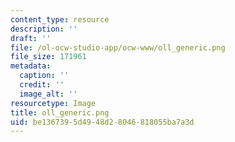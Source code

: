 ```yaml
---
content_type: resource
description: ''
draft: ''
file: /ol-ocw-studio-app/ocw-www/oll_generic.png
file_size: 171961
metadata:
  caption: ''
  credit: ''
  image_alt: ''
resourcetype: Image
title: oll_generic.png
uid: be136739-5d49-48d2-8046-818055ba7a3d
---
```

